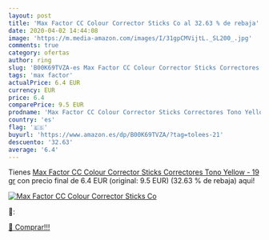 ```yaml
---
layout: post
title: 'Max Factor CC Colour Corrector Sticks Co al 32.63 % de rebaja'
date: 2020-04-02 14:44:08
image: 'https://m.media-amazon.com/images/I/31gpCMVijtL._SL200_.jpg'
comments: true
category: ofertas
author: ring
slug: 'B00K69TVZA-es Max Factor CC Colour Corrector Sticks Correctores Tono...'
tags: 'max factor'
actualPrice: 6.4 EUR
currency: EUR
price: 6.4
comparePrice: 9.5 EUR
prodname: 'Max Factor CC Colour Corrector Sticks Correctores Tono Yellow - 19 gr'
country: 'es'
flag: '🇪🇸'
buyurl: 'https://www.amazon.es/dp/B00K69TVZA/?tag=tolees-21'
descuento: '32.63'
average: '6.4'
---
```


Tienes [Max Factor CC Colour Corrector Sticks Correctores Tono Yellow - 19 gr](https://www.amazon.es/dp/B00K69TVZA/?tag=tolees-21) con precio final de  6.4 EUR (original: 9.5 EUR) (32.63 %  de rebaja) aqui!

[![Max Factor CC Colour Corrector Sticks Co](https://m.media-amazon.com/images/I/31gpCMVijtL._SL200_.jpg)](https://www.amazon.es/dp/B00K69TVZA/?tag=tolees-21)

🔎:


[🛒 Comprar!!!](https://www.amazon.es/dp/B00K69TVZA/?tag=tolees-21)
